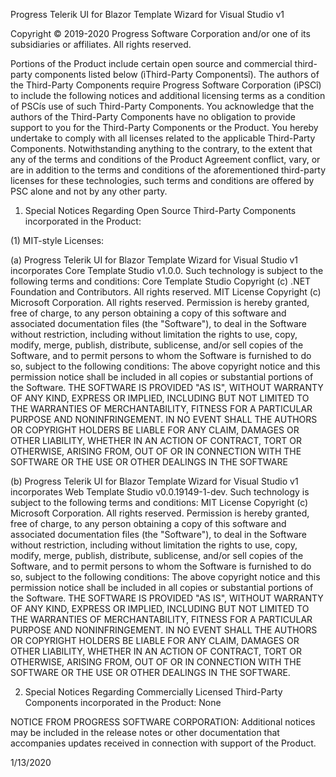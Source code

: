 Progress Telerik UI for Blazor Template Wizard for Visual Studio v1

Copyright © 2019-2020 Progress Software Corporation and/or one of its subsidiaries or affiliates. All rights reserved.

Portions of the Product include certain open source and commercial third-party components listed below (ìThird-Party Componentsî). The authors of the Third-Party Components require Progress Software Corporation (ìPSCî) to include the following notices and additional licensing terms as a condition of PSCís use of such Third-Party Components.  You acknowledge that the authors of the Third-Party Components have no obligation to provide support to you for the Third-Party Components or the Product.  You hereby undertake to comply with all licenses related to the applicable Third-Party Components.  Notwithstanding anything to the contrary, to the extent that any of the terms and conditions of the Product Agreement conflict, vary, or are in addition to the terms and conditions of the aforementioned third-party licenses for these technologies, such terms and conditions are offered by PSC alone and not by any other party.


1.	Special Notices Regarding Open Source Third-Party Components incorporated in the Product:

(1)	MIT-style Licenses:

(a) Progress Telerik UI for Blazor Template Wizard for Visual Studio v1 incorporates Core Template Studio v1.0.0.  Such technology is subject to the following terms and conditions:
Core Template Studio
Copyright (c) .NET Foundation and Contributors. All rights reserved.
MIT License
Copyright (c) Microsoft Corporation. All rights reserved.
Permission is hereby granted, free of charge, to any person obtaining a copy of this software and associated documentation files (the "Software"), to deal in the Software without restriction, including without limitation the rights to use, copy, modify, merge, publish, distribute, sublicense, and/or sell copies of the Software, and to permit persons to whom the Software is furnished to do so, subject to the following conditions:
The above copyright notice and this permission notice shall be included in all copies or substantial portions of the Software.
THE SOFTWARE IS PROVIDED "AS IS", WITHOUT WARRANTY OF ANY KIND, EXPRESS OR IMPLIED, INCLUDING BUT NOT LIMITED TO THE WARRANTIES OF MERCHANTABILITY, FITNESS FOR A PARTICULAR PURPOSE AND NONINFRINGEMENT. IN NO EVENT SHALL THE AUTHORS OR COPYRIGHT HOLDERS BE LIABLE FOR ANY CLAIM, DAMAGES OR OTHER LIABILITY, WHETHER IN AN ACTION OF CONTRACT, TORT OR OTHERWISE, ARISING FROM, OUT OF OR IN CONNECTION WITH THE SOFTWARE OR THE USE OR OTHER DEALINGS IN THE SOFTWARE

(b) Progress Telerik UI for Blazor Template Wizard for Visual Studio v1 incorporates Web Template Studio v0.0.19149-1-dev.  Such technology is subject to the following terms and conditions:
MIT License
Copyright (c) Microsoft Corporation. All rights reserved.
Permission is hereby granted, free of charge, to any person obtaining a copy of this software and associated documentation files (the "Software"), to deal in the Software without restriction, including without limitation the rights to use, copy, modify, merge, publish, distribute, sublicense, and/or sell copies of the Software, and to permit persons to whom the Software is furnished to do so, subject to the following conditions:
The above copyright notice and this permission notice shall be included in all copies or substantial portions of the Software.
THE SOFTWARE IS PROVIDED "AS IS", WITHOUT WARRANTY OF ANY KIND, EXPRESS OR IMPLIED, INCLUDING BUT NOT LIMITED TO THE WARRANTIES OF MERCHANTABILITY, FITNESS FOR A PARTICULAR PURPOSE AND NONINFRINGEMENT. IN NO EVENT SHALL THE AUTHORS OR COPYRIGHT HOLDERS BE LIABLE FOR ANY CLAIM, DAMAGES OR OTHER LIABILITY, WHETHER IN AN ACTION OF CONTRACT, TORT OR OTHERWISE, ARISING FROM, OUT OF OR IN CONNECTION WITH THE SOFTWARE OR THE USE OR OTHER DEALINGS IN THE SOFTWARE.

2.	Special Notices Regarding Commercially Licensed Third-Party Components incorporated in the Product:  None


NOTICE FROM PROGRESS SOFTWARE CORPORATION: Additional notices may be included in the release notes or other documentation that accompanies updates received in connection with support of the Product.


1/13/2020
